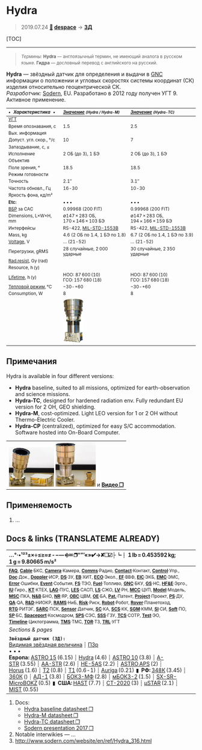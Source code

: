 # Hydra
> 2019.07.24 **[🚀](../index/index.md) [despace](index.md)** → **[ЗД](sensor.md)**

[TOC]

---

> <small>*Термины:* **Hydra** — англоязычный термин, не имеющий аналога в русском языке. **Гидра** — дословный перевод с английского на русский.</small>

**Hydra** — звёздный датчик для определения и выдачи в [GNC](gnc.md) информации о положении и угловых скоростях системы координат (СК) изделия относительно геоцентрической СК.  
*Разработчик:* [Sodern](zz_sodern.md), EU. Разработано в 2012 году получен УГТ 9. Активное применение.

<small>

|*•    Характеристика    •*|*[Значение](si.md) <small>(Hydra / Hydra-M)</small>*|*[Значение](si.md) <small>(Hydra-TC)</small>*|
|:--|:--|:--|
|[УГТ](trl.md)|   |   |
|Время опознавания, с| 1.5  | 2.5  |
|Вых. информация|   |   |
|Допуст. угл. скор., °/с| 10  | 7  |
|Запаздывание, с, ≤|   |   |
|Исполнение| 2 ОБ (до 3), 1 БЭ  | 2 ОБ (до 3), 1 БЭ  |
|Объектив|   |   |
|Поле зрения, °| 18.5  | 18.5  |
|Режим готовности|   |   |
|Точность| 2.1″  | 3.1″  |
|Частота обновл., Гц| 16 ‑ 30  | 10 ‑ 30  |
|Яркость фона, кд/m²|   |   |
|**Etc:**|• • •|• • •|
|[ВБР](rams.md) за САС| 0.99968 (200 FIT)  | 0.99968 (200 FIT)  |
|Dimensions, L×W×H, mm| ∅147 × 283 ОБ, 170 × 146 × 103 БЭ  | ∅147 × 283 ОБ, 194 × 166 × 159 БЭ  |
|Интерфейсы| RS-422, [MIL-STD-1553B](mil_std_1553b.md)  | RS-422, [MIL-STD-1553B](mil_std_1553b.md)  |
|Mass, kg| 4.6 (2 ОБ по 1.4, 1 БЭ по 1.8)  | 6.7 (2 ОБ по 1.4, 1 БЭ по 3.9)  |
|[Voltage](voltage.md), V| … (21 ‑ 52)  | … (21 ‑ 52)  |
|Перегрузки, gRMS| 28 случайные, 2 000 ударные  | 30 случайные, 2 350 ударные  |
|[Rad.resist](ion_rad.md), Gy (rad)|   |   |
|Resource, h (y)|   |   |
|[Lifetime](lifetime.md), h (y)| НОО: 87 600 (10)<br> ГСО: 157 680 (18)  | НОО: 87 600 (10)<br> ГСО: 157 680 (18)  |
|[Тепловой режим](tcs.md), ℃| −30 ‑ +60  | −30 ‑ +60  |
|Consumption, W| 8  | 8  |
|| [![](f/sensor/h/hydra_pic2_thumb.jpg)](f/sensor/h/hydra_pic2.jpg)  |   |

</small>



<p style="page-break-after:always"> </p>

## Примечания
Hydra is available in four different versions:

   - **Hydra** baseline, suited to all missions, optimized for earth-observation and science missions.
   - **Hydra-TC**, designed for hardened radiation env. Fully redundant EU version for 2 OH, GEO shielding.
   - **Hydra-M**, cost-optimized. Light LEO version for 1 or 2 OH without Thermo-Electric Cooler.
   - **Hydra-CP** (centralized), optimized for easy S/C accommodation. Software hosted into On-Board Computer.

||
|:--|
| [![](f/sensor/h/hydra_pic1_thumb.jpg)](f/sensor/h/hydra_pic1.jpg) [![](f/sensor/a/auriga_hydra_pic1_thumb.jpg)](f/sensor/a/auriga_hydra_pic1.jpg) и **[Видео ❐](f/sensor/h/hydra_logo_sodern.mkv)**  |



## Применяемость
   1. …



<p style="page-break-after:always"> </p>

## Docs & links (TRANSLATEME ALREADY)
|…°·•¹²³±×÷≤≥≈≠ ‑ −— ⎆✉ ❐“”’«»✔→✘☐☑├┕┆ 1 lb = 0.453592 kg; 1 g = 9.80665 m/s²|
|:--|
|<small>**[FAQ](faq.md)**, **[Cable](cable.md)**·БКС, **[Camera](camera.md)**·Камера, **[Comms](comms.md)**·Радио, **[Contact](contact.md)**·Контакт, **[Control](control.md)**·Упр., **[Doc](doc.md)**·Док., **[Doppler](doppler.md)**·ИСР, **[DS](ds.md)**·ЗУ, **[EB](eb.md)**·ХИТ, **[ECO](ecology.md)**·Экол., **[EF](ef.md)**·ВВФ, **[ElC](elc.md)**·ЭКБ, **[EMC](emc.md)**·ЭМС, **[Error](error.md)**·Ошибки, **[Event](event.md)**·События, **[FS](fs.md)**·ТЭО, **[Fuel](fuel.md)**·Топливо, **[GNC](gnc.md)**·БКУ, **[GS](scs.md)**·НС, **[HF&E](hfe.md)**·Эрго., **[IU](iu.md)**·Гиро., **[KT](kt.md)**·КТЕХ, **[LAG](lag.md)**·ПУC, **[LES](les.md)**·САСП, **[LS](ls.md)**·СЖО, **[LV](lv.md)**·РН, **[MCC](mcc.md)**·ЦУП, **[Model](model.md)**·Модель, **[MSC](sc.md)**·ПКА, **[N&B](nnb.md)**·БНО, **[NR](nr.md)**·ЯР, **[OBC](obc.md)**·ЦВМ, **[OE](oe.md)**·БА, **[Pat.](патент.md)**·Патент, **[Project](project.md)**·Проект, **[PS](ps.md)**·ДУ, **[QA](quality.md)**·QA, **[R&D](rnd.md)**·НИОКР, **[RAMS](rams.md)**·НиБ, **[Risk](risk.md)**·Риск, **[Robot](robotics.md)**·Робот, **[Rover](rover.md)**·Планетоход, **[RTG](rtg.md)**·РИТЭГ, **[SARC](sarc.md)**·ПСК, **[Sensor](sensor.md)**·Датчик, **[SC](sc.md)**·КА, **[SCS](scs.md)**·КК, **[SGM](sgm.md)**·КММ, **[SI](si.md)**·СИ, **[Soft](soft.md)**·ПО, **[SP](sp.md)**·БС, **[Spaceport](spaceport.md)**·Космодром, **[SPS](sps.md)**·СЭС, **[SSS](sss.md)**·ГЗУ, **[TCS](tcs.md)**·СОТР, **[Test](test.md)**·ЭО, **[Timeline](timeline.md)**·Циклограмма, **[TMS](tms.md)**·ТМС, **[TOR](tor.md)**·ТЗ, **[TRL](trl.md)**·УГТ</small>|
|*Sections & pages*|
|**`Звёздный датчик (ЗД):`**<br> [Видимая звёздная величина](app_mag.md) ┊ [ПЗр](fov.md)<br>• • •<br> **Европа:** [ASTRO 15](astro_15.md) (6.15) ┊ [Hydra](hydra.md) (4.6) ┊ [ASTRO 10](astro_10.md) (3.8) ┊ [A-STR](a_str.md) (3.55) ┊ [AA-STR](aa_str.md) (2.6) ┊ [HE-5AS](he_5as.md) (2.2) ┊ [ASTRO APS](astro_aps.md) (2) ┊ [Horus](horus.md) (1.6) ┊ [T2](t2.md) (0.8) ┊ [T1](t1.md) (0.6 ‑ 1) ┊ [Auriga](auriga.md) (0.21)  ▮  **РФ:** [348К](348k.md) (3.45) ┊ [360К](360k.md) () ┊ [АД-1](ad_1.md) (3.8) ┊ [БОКЗ-МФ](bokz_mf.md) (2.8) ┊ [мБОКЗ-2](мбокз_2.md) (1.5) ┊ [SX-SR-MicroBOKZ](sx_sr_microbokz.md) (0.5)  ▮  **США:** [HAST](hast.md) (7.7) ┊ [CT-2020](ct_2020.md) (3) ┊ [µSTAR](mustar.md) (2.1) ┊ [MIST](mist.md) (0.55)  |

   1. Docs:
      - [Hydra baseline datasheet ❐](f/sensor/h/hydra_baseline_datasheet.pdf)
      - [Hydra-M datasheet ❐](f/sensor/h/hydra_m_datasheet.pdf)
      - [Hydra-TC datasheet ❐](f/sensor/h/hydra_tc_datasheet.pdf)
      - [Sodern presentation 2017 ❐](f/sensor/sodern_presentation_2017.pdf)
   1. Notable interwikies — …
   1. <http://www.sodern.com/website/en/ref/Hydra_316.html>

